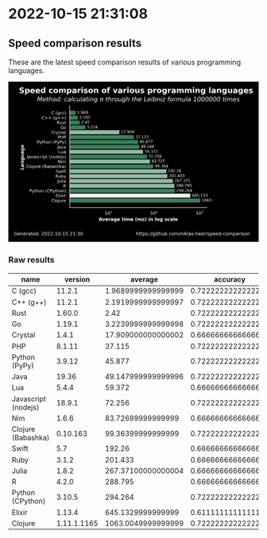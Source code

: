 # 2022-10-15 21:31:08

## Speed comparison results

These are the latest speed comparison results of various programming languages.

![plot](../assets/2022-10-15T213108/combined_results.png "Speed comparison of programming languages")

### Raw results

| name                | version     | average            | accuracy           |
| ------------------- | ----------- | ------------------ | ------------------ |
| C (gcc)             | 11.2.1      | 1.9689999999999999 | 0.7222222222222222 |
| C++ (g++)           | 11.2.1      | 2.1919999999999997 | 0.7222222222222222 |
| Rust                | 1.60.0      | 2.42               | 0.7222222222222222 |
| Go                  | 1.19.1      | 3.2239999999999998 | 0.7222222222222222 |
| Crystal             | 1.4.1       | 17.909000000000002 | 0.6666666666666666 |
| PHP                 | 8.1.11      | 37.115             | 0.7222222222222222 |
| Python (PyPy)       | 3.9.12      | 45.877             | 0.7222222222222222 |
| Java                | 19.36       | 49.147999999999996 | 0.7222222222222222 |
| Lua                 | 5.4.4       | 59.372             | 0.6666666666666666 |
| Javascript (nodejs) | 18.9.1      | 72.256             | 0.7222222222222222 |
| Nim                 | 1.6.6       | 83.72699999999999  | 0.6666666666666666 |
| Clojure (Babashka)  | 0.10.163    | 99.36399999999999  | 0.7222222222222222 |
| Swift               | 5.7         | 192.26             | 0.6666666666666666 |
| Ruby                | 3.1.2       | 201.433            | 0.6666666666666666 |
| Julia               | 1.8.2       | 267.37100000000004 | 0.6666666666666666 |
| R                   | 4.2.0       | 288.795            | 0.6666666666666666 |
| Python (CPython)    | 3.10.5      | 294.264            | 0.7222222222222222 |
| Elixir              | 1.13.4      | 645.1329999999999  | 0.6111111111111112 |
| Clojure             | 1.11.1.1165 | 1063.0049999999999 | 0.7222222222222222 |
